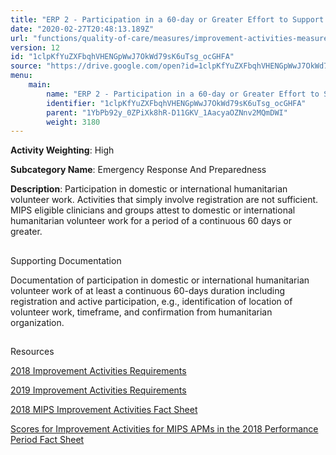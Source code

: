 ```yaml
---
title: "ERP 2 - Participation in a 60-day or Greater Effort to Support Domestic or International Humanitarian Needs"
date: "2020-02-27T20:48:13.189Z"
url: "functions/quality-of-care/measures/improvement-activities-measures/2018-improvement-activities/erp-2-participation-in-a-60-day-or-greater-effort-to-support-domestic-or-international-humanitarian-needs.html"
version: 12
id: "1clpKfYuZXFbqhVHENGpWwJ7OkWd79sK6uTsg_ocGHFA"
source: "https://drive.google.com/open?id=1clpKfYuZXFbqhVHENGpWwJ7OkWd79sK6uTsg_ocGHFA"
menu:
    main:
        name: "ERP 2 - Participation in a 60-day or Greater Effort to Support Domestic or International Humanitarian Needs"
        identifier: "1clpKfYuZXFbqhVHENGpWwJ7OkWd79sK6uTsg_ocGHFA"
        parent: "1YbPb92y_0ZPiXk8hR-D11GKV_1AacyaOZNnv2MQmDWI"
        weight: 3180
---
```









**Activity Weighting**: High

**Subcategory Name**: Emergency Response And Preparedness

**Description**: Participation in domestic or international humanitarian volunteer work. Activities that simply involve registration are not sufficient. MIPS eligible clinicians and groups attest to domestic or international humanitarian volunteer work for a period of a continuous 60 days or greater.







## 

Supporting Documentation

Documentation of participation in domestic or international humanitarian volunteer work of at least a continuous 60-days duration including registration and active participation, e.g., identification of location of volunteer work, timeframe, and confirmation from humanitarian organization.







## 

Resources

[2018 Improvement Activities Requirements](https://qpp.cms.gov/mips/improvement-activities?py=2018)

[2019 Improvement Activities Requirements](https://qpp.cms.gov/mips/improvement-activities?py=2019)

[2018 MIPS Improvement Activities Fact Sheet](https://qpp.cms.gov/resource/2018%20MIPS%20Improvement%20Activities%20Fact%20Sheet)

[Scores for Improvement Activities for MIPS APMs in the 2018 Performance Period Fact Sheet](https://qpp.cms.gov/resource/2018%20MIPS%20APMs%20improvement%20Activities%20scores%20fact%20sheet)

